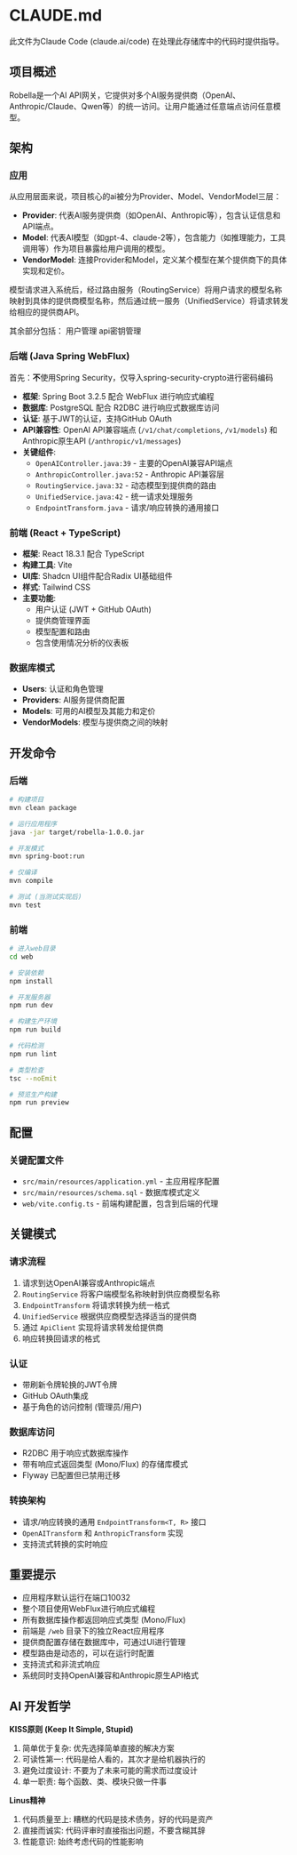 # CLAUDE.md

此文件为Claude Code (claude.ai/code) 在处理此存储库中的代码时提供指导。

## 项目概述

Robella是一个AI API网关，它提供对多个AI服务提供商（OpenAI、Anthropic/Claude、Qwen等）的统一访问。让用户能通过任意端点访问任意模型。

## 架构

### 应用
从应用层面来说，项目核心的ai被分为Provider、Model、VendorModel三层：
- **Provider**: 代表AI服务提供商（如OpenAI、Anthropic等），包含认证信息和API端点。
- **Model**: 代表AI模型（如gpt-4、claude-2等），包含能力（如推理能力，工具调用等）作为项目暴露给用户调用的模型。
- **VendorModel**: 连接Provider和Model，定义某个模型在某个提供商下的具体实现和定价。

模型请求进入系统后，经过路由服务（RoutingService）将用户请求的模型名称映射到具体的提供商模型名称，然后通过统一服务（UnifiedService）将请求转发给相应的提供商API。

其余部分包括：
用户管理
api密钥管理

### 后端 (Java Spring WebFlux)
首先：**不**使用Spring Security，仅导入spring-security-crypto进行密码编码
- **框架**: Spring Boot 3.2.5 配合 WebFlux 进行响应式编程
- **数据库**: PostgreSQL 配合 R2DBC 进行响应式数据库访问
- **认证**: 基于JWT的认证，支持GitHub OAuth
- **API兼容性**: OpenAI API兼容端点 (`/v1/chat/completions`, `/v1/models`) 和 Anthropic原生API (`/anthropic/v1/messages`)
- **关键组件**:
  - `OpenAIController.java:39` - 主要的OpenAI兼容API端点
  - `AnthropicController.java:52` - Anthropic API兼容层
  - `RoutingService.java:32` - 动态模型到提供商的路由
  - `UnifiedService.java:42` - 统一请求处理服务
  - `EndpointTransform.java` - 请求/响应转换的通用接口

### 前端 (React + TypeScript)
- **框架**: React 18.3.1 配合 TypeScript
- **构建工具**: Vite
- **UI库**: Shadcn UI组件配合Radix UI基础组件
- **样式**: Tailwind CSS
- **主要功能**:
  - 用户认证 (JWT + GitHub OAuth)
  - 提供商管理界面
  - 模型配置和路由
  - 包含使用情况分析的仪表板

### 数据库模式
- **Users**: 认证和角色管理
- **Providers**: AI服务提供商配置
- **Models**: 可用的AI模型及其能力和定价
- **VendorModels**: 模型与提供商之间的映射

## 开发命令

### 后端
```bash
# 构建项目
mvn clean package

# 运行应用程序
java -jar target/robella-1.0.0.jar

# 开发模式
mvn spring-boot:run

# 仅编译
mvn compile

# 测试 (当测试实现后)
mvn test
```

### 前端
```bash
# 进入web目录
cd web

# 安装依赖
npm install

# 开发服务器
npm run dev

# 构建生产环境
npm run build

# 代码检测
npm run lint

# 类型检查
tsc --noEmit

# 预览生产构建
npm run preview
```

## 配置

### 关键配置文件
- `src/main/resources/application.yml` - 主应用程序配置
- `src/main/resources/schema.sql` - 数据库模式定义
- `web/vite.config.ts` - 前端构建配置，包含到后端的代理


## 关键模式

### 请求流程
1. 请求到达OpenAI兼容或Anthropic端点
2. `RoutingService` 将客户端模型名称映射到供应商模型名称
3. `EndpointTransform` 将请求转换为统一格式
4. `UnifiedService` 根据供应商模型选择适当的提供商
5. 通过 `ApiClient` 实现将请求转发给提供商
6. 响应转换回请求的格式

### 认证
- 带刷新令牌轮换的JWT令牌
- GitHub OAuth集成
- 基于角色的访问控制 (管理员/用户)

### 数据库访问
- R2DBC 用于响应式数据库操作
- 带有响应式返回类型 (Mono/Flux) 的存储库模式
- Flyway 已配置但已禁用迁移

### 转换架构
- 请求/响应转换的通用 `EndpointTransform<T, R>` 接口
- `OpenAITransform` 和 `AnthropicTransform` 实现
- 支持流式转换的实时响应

## 重要提示

- 应用程序默认运行在端口10032
- 整个项目使用WebFlux进行响应式编程
- 所有数据库操作都返回响应式类型 (Mono/Flux)
- 前端是 `/web` 目录下的独立React应用程序
- 提供商配置存储在数据库中，可通过UI进行管理
- 模型路由是动态的，可以在运行时配置
- 支持流式和非流式响应
- 系统同时支持OpenAI兼容和Anthropic原生API格式

## AI 开发哲学

**KISS原则 (Keep It Simple, Stupid)**
1. 简单优于复杂: 优先选择简单直接的解决方案
2. 可读性第一: 代码是给人看的，其次才是给机器执行的
3. 避免过度设计: 不要为了未来可能的需求而过度设计
4. 单一职责: 每个函数、类、模块只做一件事

**Linus精神**
1. 代码质量至上: 糟糕的代码是技术债务，好的代码是资产
2. 直接而诚实: 代码评审时直接指出问题，不要含糊其辞
3. 性能意识: 始终考虑代码的性能影响